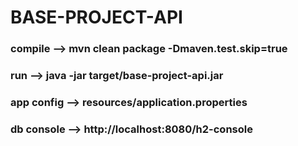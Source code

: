 # BASE-PROJECT-API
 
### compile --> mvn clean package -Dmaven.test.skip=true
### run --> java -jar target/base-project-api.jar
### app config --> resources/application.properties
### db console --> http://localhost:8080/h2-console


 
 
